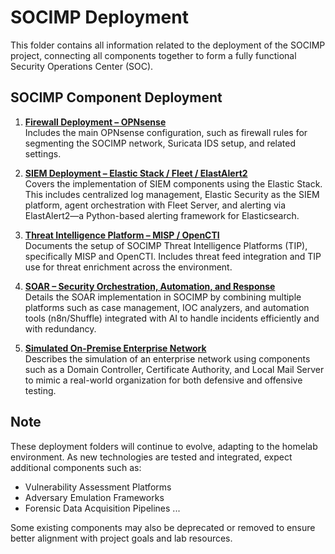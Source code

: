 # SOCIMP Deployment

This folder contains all information related to the deployment of the SOCIMP project, connecting all components together to form a fully functional Security Operations Center (SOC).

## SOCIMP Component Deployment

1. **[Firewall Deployment – OPNsense](/deployment/opnsense)**  
   Includes the main OPNsense configuration, such as firewall rules for segmenting the SOCIMP network, Suricata IDS setup, and related settings.

2. **[SIEM Deployment – Elastic Stack / Fleet / ElastAlert2](/deployment/elastic-siem)**  
   Covers the implementation of SIEM components using the Elastic Stack. This includes centralized log management, Elastic Security as the SIEM platform, agent orchestration with Fleet Server, and alerting via ElastAlert2—a Python-based alerting framework for Elasticsearch.

3. **[Threat Intelligence Platform – MISP / OpenCTI](/deployment/tip)**  
   Documents the setup of SOCIMP Threat Intelligence Platforms (TIP), specifically MISP and OpenCTI. Includes threat feed integration and TIP use for threat enrichment across the environment.

4. **[SOAR – Security Orchestration, Automation, and Response](/deployment/ai_driven-soar)**  
   Details the SOAR implementation in SOCIMP by combining multiple platforms such as case management, IOC analyzers, and automation tools (n8n/Shuffle) integrated with AI to handle incidents efficiently and with redundancy.

5. **[Simulated On-Premise Enterprise Network](/deployment/active-directory)**  
   Describes the simulation of an enterprise network using components such as a Domain Controller, Certificate Authority, and Local Mail Server to mimic a real-world organization for both defensive and offensive testing.

## Note

These deployment folders will continue to evolve, adapting to the homelab environment. As new technologies are tested and integrated, expect additional components such as:

- Vulnerability Assessment Platforms  
- Adversary Emulation Frameworks  
- Forensic Data Acquisition Pipelines
...

Some existing components may also be deprecated or removed to ensure better alignment with project goals and lab resources.

